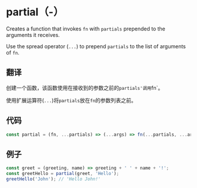 # partial（-）

Creates a function that invokes `fn` with `partials` prepended to the arguments it receives.

Use the spread operator (`...`) to prepend `partials` to the list of arguments of `fn`.

## 翻译

创建一个函数，该函数使用在接收到的参数之前的`partials'调用`fn`。

使用扩展运算符(`...`)将`partials`放在`fn`的参数列表之前。

## 代码

```js
const partial = (fn, ...partials) => (...args) => fn(...partials, ...args);
```

## 例子

```js
const greet = (greeting, name) => greeting + ' ' + name + '!';
const greetHello = partial(greet, 'Hello');
greetHello('John'); // 'Hello John!'
```
